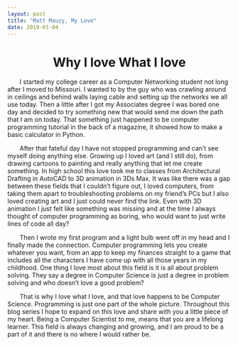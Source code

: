 ```yaml
---
layout: post
title: "Matt Mauzy, My Love"
date: 2019-01-04
---
```


<h1 align="center">Why I love What I love</h1>  

&nbsp;&nbsp;&nbsp;&nbsp;&nbsp;&nbsp; I started my college career as a Computer Networking student not long after I moved to Missouri. I wanted to by the guy who was crawling around in ceilings and behind walls laying cable and setting up the networks we all use today. Then a little after I got my Associates degree I was bored one day and decided to try something new that would send me down the path that I am on today. That something just happened to be computer programming tutorial in the back of a magazine, it showed how to make a basic calculator in Python.  

&nbsp;&nbsp;&nbsp;&nbsp;&nbsp;&nbsp; After that fateful day I have not stopped programming and can’t see myself doing anything else. Growing up I loved art (and I still do), from drawing cartoons to painting and really anything that let me create something. In high school this love took me to classes from Architectural Drafting in AutoCAD to 3D animation in 3Ds Max. It was like there was a gap between these fields that I couldn’t figure out, I loved computers, from taking them apart to troubleshooting problems on my friend’s PCs but I also loved creating art and I just could never find the link. Even with 3D animation I just felt like something was missing and at the time I always thought of computer programming as boring, who would want to just write lines of code all day?  

&nbsp;&nbsp;&nbsp;&nbsp;&nbsp;&nbsp; Then I wrote my first program and a light bulb went off in my head and I finally made the connection. Computer programming lets you create whatever you want, from an app to keep my finances straight to a game that includes all the characters I have come up with all those years in my childhood. One thing I love most about this field is it is all about problem solving. They say a degree in Computer Science is just a degree in problem solving and who doesn’t love a good problem?  

&nbsp;&nbsp;&nbsp;&nbsp;&nbsp;&nbsp; That is why I love what I love, and that love happens to be Computer Science. Programming is just one part of the whole picture. Throughout this blog series I hope to expand on this love and share with you a little piece of my heart. Being a Computer Scientist to me, means that you are a lifelong learner. This field is always changing and growing, and I am proud to be a part of it and there is no where I would rather be.  
